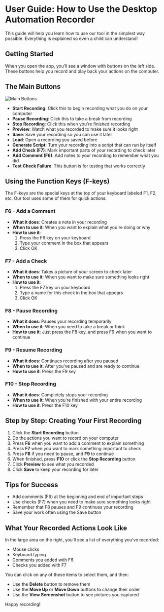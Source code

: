 # User Guide: How to Use the Desktop Automation Recorder

This guide will help you learn how to use our tool in the simplest way possible. Everything is explained so even a child can understand!

## Getting Started

When you open the app, you'll see a window with buttons on the left side. These buttons help you record and play back your actions on the computer.

## The Main Buttons

![Main Buttons](https://placeholder-for-screenshot.png)

- **Start Recording**: Click this to begin recording what you do on your computer
- **Pause Recording**: Click this to take a break from recording
- **Stop Recording**: Click this when you're finished recording
- **Preview**: Watch what you recorded to make sure it looks right
- **Save**: Save your recording so you can use it later
- **Load**: Open a recording you saved before
- **Generate Script**: Turn your recording into a script that can run by itself
- **Add Check (F7)**: Mark important parts of your recording to check later
- **Add Comment (F6)**: Add notes to your recording to remember what you did
- **Test Check Failure**: This button is for testing that works correctly

## Using the Function Keys (F-keys)

The F-keys are the special keys at the top of your keyboard labeled F1, F2, etc. Our tool uses some of them for quick actions:

### F6 - Add a Comment
- **What it does**: Creates a note in your recording
- **When to use it**: When you want to explain what you're doing or why
- **How to use it**: 
  1. Press the F6 key on your keyboard
  2. Type your comment in the box that appears
  3. Click OK

### F7 - Add a Check
- **What it does**: Takes a picture of your screen to check later
- **When to use it**: When you want to make sure something looks right
- **How to use it**: 
  1. Press the F7 key on your keyboard
  2. Type a name for this check in the box that appears
  3. Click OK

### F8 - Pause Recording
- **What it does**: Pauses your recording temporarily
- **When to use it**: When you need to take a break or think
- **How to use it**: Just press the F8 key, and press F9 when you want to continue

### F9 - Resume Recording
- **What it does**: Continues recording after you paused
- **When to use it**: After you've paused and are ready to continue
- **How to use it**: Press the F9 key

### F10 - Stop Recording
- **What it does**: Completely stops your recording
- **When to use it**: When you're finished with your entire recording
- **How to use it**: Press the F10 key

## Step by Step: Creating Your First Recording

1. Click the **Start Recording** button
2. Do the actions you want to record on your computer
3. Press **F6** when you want to add a comment to explain something
4. Press **F7** when you want to mark something important to check
5. Press **F8** if you need to pause, and **F9** to continue
6. When finished, press **F10** or click the **Stop Recording** button
7. Click **Preview** to see what you recorded
8. Click **Save** to keep your recording for later

## Tips for Success

- Add comments (F6) at the beginning and end of important steps
- Use checks (F7) when you need to make sure something looks right
- Remember that F8 pauses and F9 continues your recording
- Save your work often using the Save button

## What Your Recorded Actions Look Like

In the large area on the right, you'll see a list of everything you've recorded:
- Mouse clicks
- Keyboard typing
- Comments you added with F6
- Checks you added with F7

You can click on any of these items to select them, and then:
- Use the **Delete** button to remove them
- Use the **Move Up** or **Move Down** buttons to change their order
- Use the **View Screenshot** button to see pictures you captured

Happy recording! 